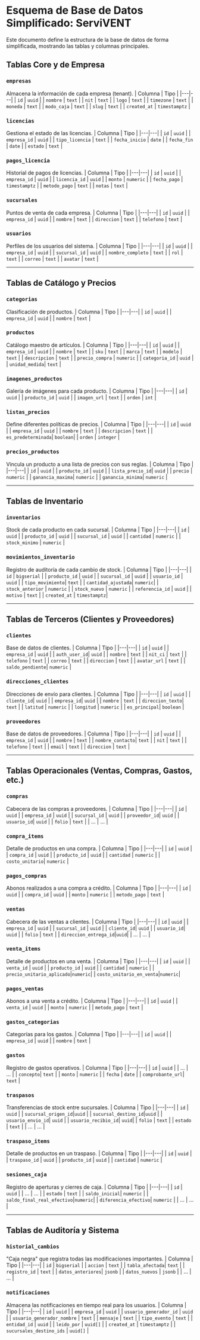 # Esquema de Base de Datos Simplificado: ServiVENT

Este documento define la estructura de la base de datos de forma simplificada, mostrando las tablas y columnas principales.

## Tablas Core y de Empresa

### `empresas`
Almacena la información de cada empresa (tenant).
| Columna | Tipo |
|---|---|
| `id` | `uuid` |
| `nombre` | `text` |
| `nit` | `text` |
| `logo` | `text` |
| `timezone` | `text` |
| `moneda` | `text` |
| `modo_caja` | `text` |
| `slug` | `text` |
| `created_at` | `timestamptz` |

### `licencias`
Gestiona el estado de las licencias.
| Columna | Tipo |
|---|---|
| `id` | `uuid` |
| `empresa_id` | `uuid` |
| `tipo_licencia` | `text` |
| `fecha_inicio` | `date` |
| `fecha_fin` | `date` |
| `estado` | `text` |

### `pagos_licencia`
Historial de pagos de licencias.
| Columna | Tipo |
|---|---|
| `id` | `uuid` |
| `empresa_id` | `uuid` |
| `licencia_id` | `uuid` |
| `monto` | `numeric` |
| `fecha_pago` | `timestamptz` |
| `metodo_pago` | `text` |
| `notas` | `text` |

### `sucursales`
Puntos de venta de cada empresa.
| Columna | Tipo |
|---|---|
| `id` | `uuid` |
| `empresa_id` | `uuid` |
| `nombre` | `text` |
| `direccion` | `text` |
| `telefono` | `text` |

### `usuarios`
Perfiles de los usuarios del sistema.
| Columna | Tipo |
|---|---|
| `id` | `uuid` |
| `empresa_id` | `uuid` |
| `sucursal_id` | `uuid` |
| `nombre_completo` | `text` |
| `rol` | `text` |
| `correo` | `text` |
| `avatar` | `text` |

---

## Tablas de Catálogo y Precios

### `categorias`
Clasificación de productos.
| Columna | Tipo |
|---|---|
| `id` | `uuid` |
| `empresa_id` | `uuid` |
| `nombre` | `text` |

### `productos`
Catálogo maestro de artículos.
| Columna | Tipo |
|---|---|
| `id` | `uuid` |
| `empresa_id` | `uuid` |
| `nombre` | `text` |
| `sku` | `text` |
| `marca` | `text` |
| `modelo` | `text` |
| `descripcion` | `text` |
| `precio_compra` | `numeric` |
| `categoria_id` | `uuid` |
| `unidad_medida`| `text` |

### `imagenes_productos`
Galería de imágenes para cada producto.
| Columna | Tipo |
|---|---|
| `id` | `uuid` |
| `producto_id` | `uuid` |
| `imagen_url` | `text` |
| `orden` | `int` |

### `listas_precios`
Define diferentes políticas de precios.
| Columna | Tipo |
|---|---|
| `id` | `uuid` |
| `empresa_id` | `uuid` |
| `nombre` | `text` |
| `descripcion` | `text` |
| `es_predeterminada`| `boolean`|
| `orden` | `integer` |

### `precios_productos`
Vincula un producto a una lista de precios con sus reglas.
| Columna | Tipo |
|---|---|
| `id` | `uuid` |
| `producto_id` | `uuid` |
| `lista_precio_id`| `uuid` |
| `precio` | `numeric` |
| `ganancia_maxima`| `numeric` |
| `ganancia_minima`| `numeric` |

---

## Tablas de Inventario

### `inventarios`
Stock de cada producto en cada sucursal.
| Columna | Tipo |
|---|---|
| `id` | `uuid` |
| `producto_id` | `uuid` |
| `sucursal_id` | `uuid` |
| `cantidad` | `numeric` |
| `stock_minimo` | `numeric` |

### `movimientos_inventario`
Registro de auditoría de cada cambio de stock.
| Columna | Tipo |
|---|---|
| `id` | `bigserial` |
| `producto_id` | `uuid` |
| `sucursal_id` | `uuid` |
| `usuario_id` | `uuid` |
| `tipo_movimiento`| `text` |
| `cantidad_ajustada`| `numeric`|
| `stock_anterior` | `numeric` |
| `stock_nuevo` | `numeric` |
| `referencia_id` | `uuid` |
| `motivo` | `text` |
| `created_at` | `timestamptz`|

---

## Tablas de Terceros (Clientes y Proveedores)

### `clientes`
Base de datos de clientes.
| Columna | Tipo |
|---|---|
| `id` | `uuid` |
| `empresa_id` | `uuid` |
| `auth_user_id`| `uuid` |
| `nombre` | `text` |
| `nit_ci` | `text` |
| `telefono` | `text` |
| `correo` | `text` |
| `direccion` | `text` |
| `avatar_url` | `text` |
| `saldo_pendiente`| `numeric` |

### `direcciones_clientes`
Direcciones de envío para clientes.
| Columna | Tipo |
|---|---|
| `id` | `uuid` |
| `cliente_id`| `uuid` |
| `empresa_id`| `uuid` |
| `nombre` | `text` |
| `direccion_texto`| `text` |
| `latitud` | `numeric` |
| `longitud` | `numeric` |
| `es_principal`| `boolean` |

### `proveedores`
Base de datos de proveedores.
| Columna | Tipo |
|---|---|
| `id` | `uuid` |
| `empresa_id` | `uuid` |
| `nombre` | `text` |
| `nombre_contacto`| `text` |
| `nit` | `text` |
| `telefono` | `text` |
| `email` | `text` |
| `direccion` | `text` |

---

## Tablas Operacionales (Ventas, Compras, Gastos, etc.)

### `compras`
Cabecera de las compras a proveedores.
| Columna | Tipo |
|---|---|
| `id` | `uuid` |
| `empresa_id` | `uuid` |
| `sucursal_id` | `uuid` |
| `proveedor_id`| `uuid` |
| `usuario_id`| `uuid` |
| `folio` | `text` |
| ... | ... |

### `compra_items`
Detalle de productos en una compra.
| Columna | Tipo |
|---|---|
| `id` | `uuid` |
| `compra_id` | `uuid` |
| `producto_id` | `uuid` |
| `cantidad` | `numeric` |
| `costo_unitario`| `numeric` |

### `pagos_compras`
Abonos realizados a una compra a crédito.
| Columna | Tipo |
|---|---|
| `id` | `uuid` |
| `compra_id` | `uuid` |
| `monto` | `numeric` |
| `metodo_pago` | `text` |

### `ventas`
Cabecera de las ventas a clientes.
| Columna | Tipo |
|---|---|
| `id` | `uuid` |
| `empresa_id` | `uuid` |
| `sucursal_id` | `uuid` |
| `cliente_id`| `uuid` |
| `usuario_id`| `uuid` |
| `folio` | `text` |
| `direccion_entrega_id`|`uuid`|
| ... | ... |

### `venta_items`
Detalle de productos en una venta.
| Columna | Tipo |
|---|---|
| `id` | `uuid` |
| `venta_id` | `uuid` |
| `producto_id` | `uuid` |
| `cantidad` | `numeric` |
| `precio_unitario_aplicado`|`numeric`|
| `costo_unitario_en_venta`|`numeric`|

### `pagos_ventas`
Abonos a una venta a crédito.
| Columna | Tipo |
|---|---|
| `id` | `uuid` |
| `venta_id` | `uuid` |
| `monto` | `numeric` |
| `metodo_pago` | `text` |

### `gastos_categorias`
Categorías para los gastos.
| Columna | Tipo |
|---|---|
| `id` | `uuid` |
| `empresa_id` | `uuid` |
| `nombre` | `text` |

### `gastos`
Registro de gastos operativos.
| Columna | Tipo |
|---|---|
| `id` | `uuid` |
| ... | ... |
| `concepto`| `text` |
| `monto` | `numeric` |
| `fecha` | `date` |
| `comprobante_url`| `text` |

### `traspasos`
Transferencias de stock entre sucursales.
| Columna | Tipo |
|---|---|
| `id` | `uuid` |
| `sucursal_origen_id`|`uuid` |
| `sucursal_destino_id`|`uuid` |
| `usuario_envio_id`| `uuid` |
| `usuario_recibio_id`| `uuid`|
| `folio` | `text` |
| `estado` | `text` |
| ... | ... |

### `traspaso_items`
Detalle de productos en un traspaso.
| Columna | Tipo |
|---|---|
| `id` | `uuid` |
| `traspaso_id` | `uuid` |
| `producto_id` | `uuid` |
| `cantidad` | `numeric` |

### `sesiones_caja`
Registro de aperturas y cierres de caja.
| Columna | Tipo |
|---|---|
| `id` | `uuid` |
| ... | ... |
| `estado` | `text` |
| `saldo_inicial`| `numeric` |
| `saldo_final_real_efectivo`|`numeric`|
| `diferencia_efectivo`| `numeric` |
| ... | ... |

---

## Tablas de Auditoría y Sistema

### `historial_cambios`
"Caja negra" que registra todas las modificaciones importantes.
| Columna | Tipo |
|---|---|
| `id` | `bigserial` |
| `accion` | `text` |
| `tabla_afectada`| `text` |
| `registro_id` | `text` |
| `datos_anteriores`| `jsonb` |
| `datos_nuevos` | `jsonb` |
| ... | ... |

### `notificaciones`
Almacena las notificaciones en tiempo real para los usuarios.
| Columna | Tipo |
|---|---|
| `id` | `uuid` |
| `empresa_id` | `uuid` |
| `usuario_generador_id` | `uuid` |
| `usuario_generador_nombre` | `text` |
| `mensaje` | `text` |
| `tipo_evento` | `text` |
| `entidad_id` | `uuid` |
| `leido_por` | `uuid[]` |
| `created_at` | `timestamptz` |
| `sucursales_destino_ids` | `uuid[]` |
